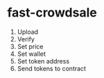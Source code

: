 # fast-crowdsale

1. Upload
2. Verify
3. Set price
4. Set wallet
5. Set token address
6. Send tokens to contract
